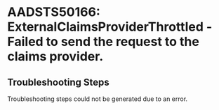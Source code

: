 # AADSTS50166: ExternalClaimsProviderThrottled - Failed to send the request to the claims provider.


## Troubleshooting Steps
Troubleshooting steps could not be generated due to an error.